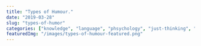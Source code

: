 ```yaml
---
title: "Types of Humour."
date: "2019-03-28"
slug: "types-of-humor"
categories: ["knowledge", "language", "phsychology", "just-thinking", "uniquely-human"]
featuredImg: "/images/types-of-humour-featured.png"
---
```



